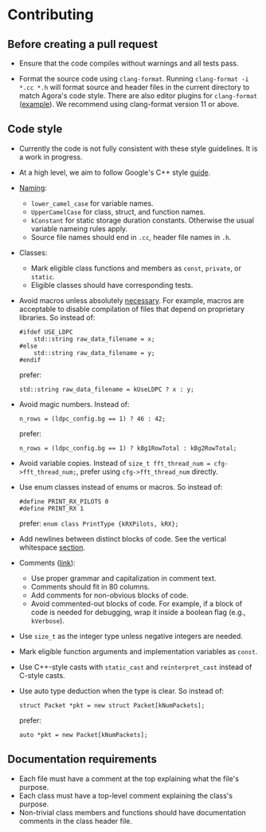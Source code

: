 # Contributing 


## Before creating a pull request

  * Ensure that the code compiles without warnings and all tests pass.

  * Format the source code using `clang-format`. Running `clang-format -i *.cc
    *.h` will format source and header files in the current directory to match
    Agora's code style. There are also editor plugins for `clang-format`
    ([example](https://github.com/google/vim_codefmt)). We recommend using clang-format version 11 or above.

## Code style

  * Currently the code is not fully consistent with these style guidelines. It
    is a work in progress.

  * At a high level, we aim to follow Google's C++ style
    [guide](https://google.github.io/styleguide/cppguide.html).

  * [Naming](https://google.github.io/styleguide/cppguide.html#Naming):
    * `lower_camel_case` for variable names.
    * `UpperCamelCase` for class, struct, and function names.
    * `kConstant` for static storage duration constants. Otherwise the usual variable nameing rules apply.
    * Source file names should end in `.cc`, header file names in `.h`.

  * Classes:
    * Mark eligible class functions and members as `const`, `private`, or
      `static`.
    * Eligible classes should have corresponding tests.

  * Avoid macros unless absolutely
    [necessary](https://google.github.io/styleguide/cppguide.html#Preprocessor_Macros).
    For example, macros are acceptable to disable compilation of files that
    depend on proprietary libraries. So instead of:

    ```
    #ifdef USE_LDPC
        std::string raw_data_filename = x;
    #else
        std::string raw_data_filename = y;
    #endif
    ```

    prefer:
    ```
    std::string raw_data_filename = kUseLDPC ? x : y;
    ```

  * Avoid magic numbers. Instead of:
    ```
    n_rows = (ldpc_config.bg == 1) ? 46 : 42;
    ```

    prefer:
    ```
    n_rows = (ldpc_config.bg == 1) ? kBg1RowTotal : kBg2RowTotal;
    ```

  * Avoid variable copies. Instead of `size_t fft_thread_num =
    cfg->fft_thread_num;`, prefer using `cfg->fft_thread_num` directly.

  * Use enum classes instead of enums or macros. So instead of:

    ```
    #define PRINT_RX_PILOTS 0
    #define PRINT_RX 1
    ```
 
    prefer:
		```
		enum class PrintType {kRXPilots, kRX};
		```

  * Add newlines between distinct blocks of code. See the vertical whitespace
    [section](https://google.github.io/styleguide/cppguide.html#Vertical_Whitespace).

  * Comments
    ([link](https://google.github.io/styleguide/cppguide.html#Comments)):
    * Use proper grammar and capitalization in comment text.
    * Comments should fit in 80 columns.
    * Add comments for non-obvious blocks of code.
    * Avoid commented-out blocks of code. For example, if a block of code is
      needed for debugging, wrap it inside a boolean flag (e.g., `kVerbose`).

  * Use `size_t` as the integer type unless negative integers are needed.

  * Mark eligible function arguments and implementation variables as `const`.

  * Use C++-style casts with `static_cast` and `reinterpret_cast` instead of
    C-style casts.

  * Use auto type deduction when the type is clear. So instead of:
    ```
    struct Packet *pkt = new struct Packet[kNumPackets];
    ```

    prefer:
    ```
    auto *pkt = new Packet[kNumPackets];
    ```

## Documentation requirements
  * Each file must have a comment at the top explaining what the file's purpose.
  * Each class must have a top-level comment explaining the class's purpose.
  * Non-trivial class members and functions should have documentation comments
    in the class header file.
